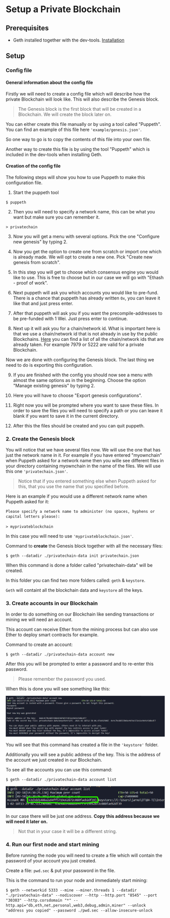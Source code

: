 # Setup a Private Blockchain

## Prerequisites

- Geth installed together with the dev-tools. [Installation](https://geth.ethereum.org/docs/install-and-build/installing-geth)

## Setup

### Config file

#### General information about the config file

Firstly we will need to create a config file which will describe how the private Blockchain will look like. This will also describe the Genesis block.

> The Genesis block is the first block that will be created in a Blockchain. We will create the block later on.

You can either create this file manually or by using a tool called "Puppeth".
You can find an example of this file here `'example/genesis.json'`.

So one way to go is to copy the contents of this file into your own file.

Another way to create this file is by using the tool "Puppeth" which is included in the dev-tools when installing Geth.

#### Creation of the config file

The following steps will show you how to use Puppeth to make this configuration file.

1. Start the puppeth tool

```
$ puppeth
```

2. Then you will need to specify a network name, this can be what you want but make sure you can remember it.

```
> privatechain
```

3. Now you will get a menu with several options. Pick the one "Configure new genesis" by typing 2.

4. Now you get the option to create one from scratch or import one which is already made. We will opt to create a new one. Pick "Create new genesis from scratch".

5. In this step you will get to choose which consensus engine you would like to use. This is free to choose but in our case we will go with "Ethash - proof of work".

6. Next puppeth will ask you which accounts you would like to pre-fund. There is a chance that puppeth has already written `0x`, you can leave it like that and just press enter.

7. After that puppeth will ask you if you want the precompile-addresses to be pre-funded with 1 Wei. Just press enter to continue.

8. Next up it will ask you for a chain/network id. What is important here is that we use a chain/network id that is not already in use by the public Blockchains. [Here](https://besu.hyperledger.org/en/stable/Concepts/NetworkID-And-ChainID/) you can find a list of all the chain/network ids that are already taken. For example 7979 or 5222 are valid for a private Blockchain.

Now we are done with configuring the Genesis block. The last thing we need to do is exporting this configuration.

9. If you are finished with the config you should now see a menu with almost the same options as in the beginning. Choose the option "Manage existing genesis" by typing 2.

10. Here you will have to choose "Export genesis configurations".

11. Right now you will be prompted where you want to save these files. In order to save the files you will need to specify a path or you can leave it blank if you want to save it in the current directory.

12. After this the files should be created and you can quit puppeth.

### 2. Create the Genesis block

You will notice that we have several files now. We will use the one that has just the network name in it. For example if you have entered "myownchain" when Puppeth asked for a network name then you wille see different files in your directory containing myownchain in the name of the files. We will use this one `'privatechain.json'`.

> Notice that if you entered something else when Puppeth asked for this, that you use the name that you specified before.

Here is an example if you would use a different network name when Puppeth asked for it:

```
Please specify a network name to administer (no spaces, hyphens or capital letters please):

> myprivateblockchain
```

In this case you will need to use `'myprivateblockchain.json'`.

Command to **create** the Genesis block together with all the necessary files:

```
$ geth --datadir ./privatechain-data init privatechain.json
```

When this command is done a folder called "privatechain-data" will be created.

In this folder you can find two more folders called: `geth` & `keystore`.

`Geth` will containt all the blockchain data and `keystore` all the keys.

### 3. Create accounts in our Blockchain

In order to do something on our Blockchain like sending transactions or mining we will need an account.

This account can receive Ether from the mining process but can also use Ether to deploy smart contracts for example.

Command to create an account:

```
$ geth --datadir ./privatechain-data account new
```

After this you will be prompted to enter a password and to re-enter this password.

> Please remember the password you used.

When this is done you will see something like this:

![Screenshot](./images/account_creation_screenshot.png)

You will see that this command has created a file in the `'keystore'` folder.

Additionally you will see a public address of the key. This is the address of the account we just created in our Blockchain.

To see all the accounts you can use this command:

```
$ geth --datadir ./privatechain-data account list
```

![Screenshot](./images/account_list_screenshot.png)

In our case there will be just one address. **Copy this address because we will need it later on.**

> Not that in your case it will be a different string.

### 4. Run our first node and start mining

Before running the node you will need to create a file which will contain the password of your account you just created.

Create a file: `pwd.sec` & put your password in the file.

This is the command to run your node and immediately start mining:

```
$ geth --networkid 5333 --mine --miner.threads 1 --datadir "./privatechain-data" --nodiscover --http --http.port "8545" --port "30303" --http.corsdomain "*" --http.api="db,eth,net,personal,web3,debug,admin,miner" --unlock "address you copied" --password ./pwd.sec --allow-insecure-unlock
```
